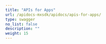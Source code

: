 ```yaml
---
title: "APIs for Apps"
url: /apidocs-mxsdk/apidocs/apis-for-apps/
type: swagger
no_list: false
description: ""
weight: 15
---
```

